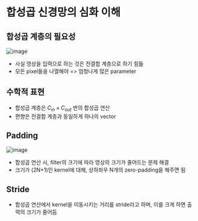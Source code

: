 # 합성곱 신경망의 심화 이해

## 합성곱 계층의 필요성

![image](https://user-images.githubusercontent.com/80622859/221398448-94ba4f0d-fcc2-4299-a1e4-d83b9874d718.png)


- 사실 영상을 입력으로 하는 것은 전결합 계층으로 하기 힘듦
- 모든 pixel들을 나열해야 => 엄청나게 많은 parameter

## 수학적 표현

- 합성곱 계층은 $C_{in} \times C_{out}$ 번의 합성곱 연산
- 편향은 전결합 계층과 동일하게 하나의 vector

## Padding

![image](https://user-images.githubusercontent.com/80622859/221398699-2bea3afb-49be-4204-ba24-479a7c1b5789.png)

- 합성곱 연산 시, filter의 크기에 따라 영상의 크기가 줄어드는 문제 해결
- 크기가 (2N+1)인 kernel에 대해, 상하좌우 N개의 zero-padding을 해주면 됨

## Stride

- 합성곱 연산에서 kernel을 이동시키는 거리를 stride라고 하며, 이를 크게 하면 출력의 크기가 줄어듬

